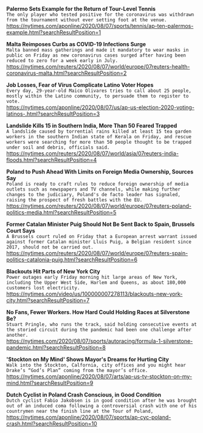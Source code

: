 **Palermo Sets Example for the Return of Tour-Level Tennis**\
`The only player who tested positive for the coronavirus was withdrawn from the tournament without ever setting foot at the venue.`\
https://nytimes.com/aponline/2020/08/07/sports/tennis/ap-ten-palermos-example.html?searchResultPosition=1

**Malta Reimposes Curbs as COVID-19 Infections Surge**\
`Malta banned mass gatherings and made it mandatory to wear masks in public on Friday as new coronavirus cases surged after having been reduced to zero for a week early in July.`\
https://nytimes.com/reuters/2020/08/07/world/europe/07reuters-health-coronavirus-malta.html?searchResultPosition=2

**Job Losses, Fear of Virus Complicate Latino Voter Hopes**\
`Every day, 29-year-old Maico Olivares tries to call about 25 people, mostly within the Latino community, to persuade them to register to vote.`\
https://nytimes.com/aponline/2020/08/07/us/ap-us-election-2020-voting-latinos-.html?searchResultPosition=3

**Landslide Kills 15 in Southern India, More Than 50 Feared Trapped**\
`A landslide caused by torrential rains killed at least 15 tea garden workers in the southern Indian state of Kerala on Friday, and rescue workers were searching for more than 50 people thought to be trapped under soil and debris, officials said.`\
https://nytimes.com/reuters/2020/08/07/world/asia/07reuters-india-floods.html?searchResultPosition=4

**Poland to Push Ahead With Limits on Foreign Media Ownership, Sources Say**\
`Poland is ready to craft rules to reduce foreign ownership of media outlets such as newspapers and TV channels, while making further changes to the judiciary, Poland's de facto leader has signaled, raising the prospect of fresh battles with the EU.`\
https://nytimes.com/reuters/2020/08/07/world/europe/07reuters-poland-politics-media.html?searchResultPosition=5

**Former Catalan Minister Puig Should Not Be Sent Back to Spain, Brussels Court Says**\
`A Brussels court ruled on Friday that a European arrest warrant issued against former Catalan minister Lluis Puig, a Belgian resident since 2017, should not be carried out.`\
https://nytimes.com/reuters/2020/08/07/world/europe/07reuters-spain-politics-catalonia-puig.html?searchResultPosition=6

**Blackouts Hit Parts of New York City**\
`Power outages early Friday morning hit large areas of New York, including the Upper West Side, Harlem and Queens, as about 180,000 customers lost electricity.`\
https://nytimes.com/video/us/100000007278113/blackouts-new-york-city.html?searchResultPosition=7

**No Fans, Fewer Workers. How Hard Could Holding Races at Silverstone Be?**\
`Stuart Pringle, who runs the track, said holding consecutive events at the storied circuit during the pandemic had been one challenge after another.`\
https://nytimes.com/2020/08/07/sports/autoracing/formula-1-silverstone-pandemic.html?searchResultPosition=8

**'Stockton on My Mind' Shows Mayor's Dreams for Hurting City**\
`Walk into the Stockton, Calfornia, city offices and you might hear Drake’s “God’s Plan” coming from the mayor’s office.`\
https://nytimes.com/aponline/2020/08/07/arts/ap-us-tv-stockton-on-my-mind.html?searchResultPosition=9

**Dutch Cyclist in Poland Crash Conscious, in Good Condition**\
`Dutch cyclist Fabio Jakobsen is in good condition after he was brought out of an induced coma following a controversial crash with one of his countrymen near the finish line at the Tour of Poland, `\
https://nytimes.com/aponline/2020/08/07/sports/ap-cyc-poland-crash.html?searchResultPosition=10

